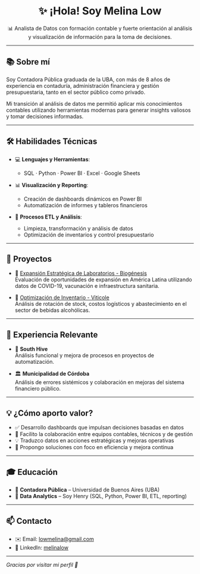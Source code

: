 <h1 align="center">✨ ¡Hola! Soy Melina Low</h1>

<p align="center">📊 Analista de Datos con formación contable y fuerte orientación al análisis y visualización de información para la toma de decisiones.</p>

---

## 📚 Sobre mí

Soy Contadora Pública graduada de la UBA, con más de 8 años de experiencia en contaduría, administración financiera y gestión presupuestaria, tanto en el sector público como privado.  

Mi transición al análisis de datos me permitió aplicar mis conocimientos contables utilizando herramientas modernas para generar insights valiosos y tomar decisiones informadas.

---

## 🛠️ Habilidades Técnicas

- 💻 **Lenguajes y Herramientas**:
  - SQL · Python · Power BI · Excel · Google Sheets

- 📊 **Visualización y Reporting**:
  - Creación de dashboards dinámicos en Power BI  
  - Automatización de informes y tableros financieros

- 🔄 **Procesos ETL y Análisis**:
  - Limpieza, transformación y análisis de datos  
  - Optimización de inventarios y control presupuestario

---

## 🧪 Proyectos

- 🧬 [Expansión Estratégica de Laboratorios - Biogénesis](https://github.com/MelinaLow/Expansion-Estrategica-de-Laboratorios-Biogenesis)  
  Evaluación de oportunidades de expansión en América Latina utilizando datos de COVID-19, vacunación e infraestructura sanitaria.

- 🍷 [Optimización de Inventario - Viticole](https://github.com/MelinaLow/Proyecto-Final-Viticole)  
  Análisis de rotación de stock, costos logísticos y abastecimiento en el sector de bebidas alcohólicas.

---

## 💼 Experiencia Relevante

- 🏢 **South Hive**  
  Análisis funcional y mejora de procesos en proyectos de automatización.

- 🏛️ **Municipalidad de Córdoba**  
  Análisis de errores sistémicos y colaboración en mejoras del sistema financiero público.

---

## 💡 ¿Cómo aporto valor?

- ✅ Desarrollo dashboards que impulsan decisiones basadas en datos  
- 🤝 Facilito la colaboración entre equipos contables, técnicos y de gestión  
- 💡 Traduzco datos en acciones estratégicas y mejoras operativas  
- 🚀 Propongo soluciones con foco en eficiencia y mejora continua

---

## 🎓 Educación

- 📘 **Contadora Pública** – Universidad de Buenos Aires (UBA)  
- 🧠 **Data Analytics** – Soy Henry (SQL, Python, Power BI, ETL, reporting)

---

## 📫 Contacto

- ✉️ Email: [lowmelina@gmail.com](mailto:lowmelina@gmail.com)  
- 🔗 LinkedIn: [melinalow](https://www.linkedin.com/in/melinalow/)  

---

_Gracias por visitar mi perfil 🙌_
